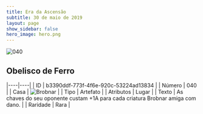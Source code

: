 ```yaml
---
title: Era da Ascensão
subtitle: 30 de maio de 2019
layout: page
show_sidebar: false
hero_image: hero.png
---
```


![040](https://cdn.keyforgegame.com/media/card_front/pt/435_040_4JQQP6F9J27P_pt.png)

## Obelisco de Ferro

|----|----|
| ID | b3390ddf-773f-4f6e-920c-53224ad13834 |
| Número | 040 |
| Casa | ![Brobnar](https://archonarcana.com/images/thumb/e/e0/Brobnar.png/22px-Brobnar.png "Brobnar") |
| Tipo | Artefato |
| Atributos | Lugar |
| Texto | As chaves do seu oponente custam +1A para cada criatura Brobnar amiga com dano. |
| Raridade | Rara |
